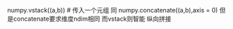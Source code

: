 numpy.vstack((a,b)) # 传入一个元组 
同
numpy.concatenate((a,b),axis = 0)
但是concatenate要求维度ndim相同
而vstack则智能
纵向拼接
